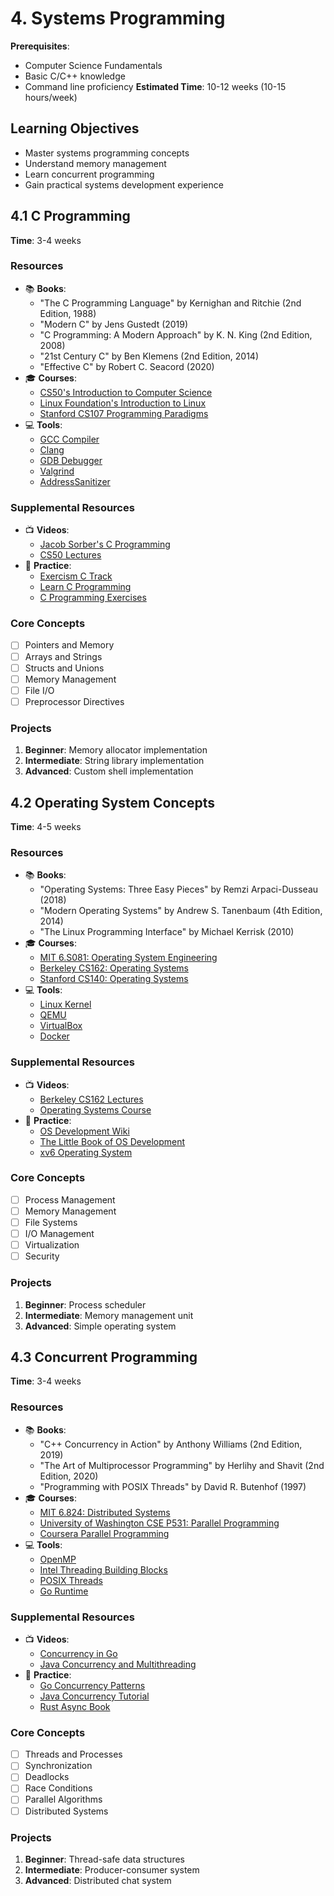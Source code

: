 # 4. Systems Programming

**Prerequisites**: 
- Computer Science Fundamentals
- Basic C/C++ knowledge
- Command line proficiency
**Estimated Time**: 10-12 weeks (10-15 hours/week)

## Learning Objectives

- Master systems programming concepts
- Understand memory management
- Learn concurrent programming
- Gain practical systems development experience

## 4.1 C Programming

**Time**: 3-4 weeks

### Resources

- 📚 **Books**:
  - "The C Programming Language" by Kernighan and Ritchie (2nd Edition, 1988)
  - "Modern C" by Jens Gustedt (2019)
  - "C Programming: A Modern Approach" by K. N. King (2nd Edition, 2008)
  - "21st Century C" by Ben Klemens (2nd Edition, 2014)
  - "Effective C" by Robert C. Seacord (2020)
- 🎓 **Courses**:
  - [CS50's Introduction to Computer Science](https://cs50.harvard.edu/x/)
  - [Linux Foundation's Introduction to Linux](https://training.linuxfoundation.org/training/introduction-to-linux/)
  - [Stanford CS107 Programming Paradigms](https://see.stanford.edu/Course/CS107)
- 💻 **Tools**:
  - [GCC Compiler](https://gcc.gnu.org/)
  - [Clang](https://clang.llvm.org/)
  - [GDB Debugger](https://www.gnu.org/software/gdb/)
  - [Valgrind](https://valgrind.org/)
  - [AddressSanitizer](https://github.com/google/sanitizers/wiki/AddressSanitizer)

### Supplemental Resources
- 📺 **Videos**:
  - [Jacob Sorber's C Programming](https://www.youtube.com/c/JacobSorber)
  - [CS50 Lectures](https://www.youtube.com/c/cs50)
- 📝 **Practice**:
  - [Exercism C Track](https://exercism.io/tracks/c)
  - [Learn C Programming](https://www.learn-c.org/)
  - [C Programming Exercises](https://www.w3resource.com/c-programming-exercises/)

### Core Concepts

- [ ] Pointers and Memory
- [ ] Arrays and Strings
- [ ] Structs and Unions
- [ ] Memory Management
- [ ] File I/O
- [ ] Preprocessor Directives

### Projects

1. **Beginner**: Memory allocator implementation
2. **Intermediate**: String library implementation
3. **Advanced**: Custom shell implementation

## 4.2 Operating System Concepts

**Time**: 4-5 weeks

### Resources

- 📚 **Books**:
  - "Operating Systems: Three Easy Pieces" by Remzi Arpaci-Dusseau (2018)
  - "Modern Operating Systems" by Andrew S. Tanenbaum (4th Edition, 2014)
  - "The Linux Programming Interface" by Michael Kerrisk (2010)
- 🎓 **Courses**:
  - [MIT 6.S081: Operating System Engineering](https://pdos.csail.mit.edu/6.S081/)
  - [Berkeley CS162: Operating Systems](https://cs162.org/)
  - [Stanford CS140: Operating Systems](http://web.stanford.edu/~ouster/cgi-bin/cs140-spring20/index.php)
- 💻 **Tools**:
  - [Linux Kernel](https://www.kernel.org/)
  - [QEMU](https://www.qemu.org/)
  - [VirtualBox](https://www.virtualbox.org/)
  - [Docker](https://www.docker.com/)

### Supplemental Resources
- 📺 **Videos**:
  - [Berkeley CS162 Lectures](https://www.youtube.com/playlist?list=PLRdybCcWDFzCag9A0h1m9QYaujD0xefgM)
  - [Operating Systems Course](https://www.youtube.com/playlist?list=PLBlnK6fEyqRiVhbXDGLXDk_OQAeuVcp2O)
- 📝 **Practice**:
  - [OS Development Wiki](https://wiki.osdev.org/)
  - [The Little Book of OS Development](https://littleosbook.github.io/)
  - [xv6 Operating System](https://pdos.csail.mit.edu/6.828/2019/xv6.html)

### Core Concepts

- [ ] Process Management
- [ ] Memory Management
- [ ] File Systems
- [ ] I/O Management
- [ ] Virtualization
- [ ] Security

### Projects

1. **Beginner**: Process scheduler
2. **Intermediate**: Memory management unit
3. **Advanced**: Simple operating system

## 4.3 Concurrent Programming

**Time**: 3-4 weeks

### Resources

- 📚 **Books**:
  - "C++ Concurrency in Action" by Anthony Williams (2nd Edition, 2019)
  - "The Art of Multiprocessor Programming" by Herlihy and Shavit (2nd Edition, 2020)
  - "Programming with POSIX Threads" by David R. Butenhof (1997)
- 🎓 **Courses**:
  - [MIT 6.824: Distributed Systems](https://pdos.csail.mit.edu/6.824/)
  - [University of Washington CSE P531: Parallel Programming](https://courses.cs.washington.edu/courses/csep531/)
  - [Coursera Parallel Programming](https://www.coursera.org/learn/parallel-programming-in-java)
- 💻 **Tools**:
  - [OpenMP](https://www.openmp.org/)
  - [Intel Threading Building Blocks](https://github.com/oneapi-src/oneTBB)
  - [POSIX Threads](https://pubs.opengroup.org/onlinepubs/9699919799/basedefs/pthread.h.html)
  - [Go Runtime](https://golang.org/pkg/runtime/)

### Supplemental Resources
- 📺 **Videos**:
  - [Concurrency in Go](https://www.youtube.com/watch?v=f6kdp27TYZs)
  - [Java Concurrency and Multithreading](https://www.youtube.com/playlist?list=PLL8woMHwr36EDxjUoCzboZjedsnhLP1j4)
- 📝 **Practice**:
  - [Go Concurrency Patterns](https://github.com/lotusirous/go-concurrency-patterns)
  - [Java Concurrency Tutorial](https://jenkov.com/tutorials/java-concurrency/index.html)
  - [Rust Async Book](https://rust-lang.github.io/async-book/)

### Core Concepts

- [ ] Threads and Processes
- [ ] Synchronization
- [ ] Deadlocks
- [ ] Race Conditions
- [ ] Parallel Algorithms
- [ ] Distributed Systems

### Projects

1. **Beginner**: Thread-safe data structures
2. **Intermediate**: Producer-consumer system
3. **Advanced**: Distributed chat system
